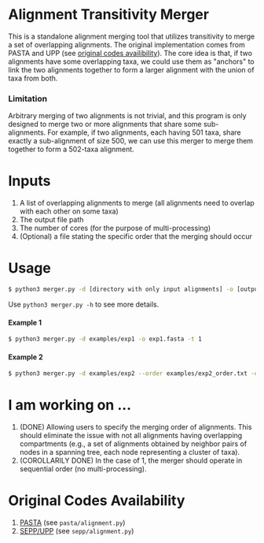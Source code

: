 # Alignment Transitivity Merger
This is a standalone alignment merging tool that utilizes transitivity to merge a set of overlapping alignments. The original implementation comes from PASTA and UPP (see [original codes availibility](#original-codes-availability)). The core idea is that, if two alignments have some overlapping taxa, we could use them as "anchors" to link the two alignments together to form a larger alignment with the union of taxa from both.

### Limitation
Arbitrary merging of two alignments is not trivial, and this program is only designed to merge two or more alignments that share some sub-alignments. For example, if two alignments, each having 501 taxa, share exactly a sub-alignment of size 500, we can use this merger to merge them together to form a 502-taxa alignment.

# Inputs
1. A list of overlapping alignments to merge (all alignments need to overlap with each other on some taxa)
2. The output file path
3. The number of cores (for the purpose of multi-processing)
4. (Optional) a file stating the specific order that the merging should occur


# Usage
```bash
$ python3 merger.py -d [directory with only input alignments] -o [output path] -t [number of cores]
```
Use `python3 merger.py -h` to see more details.

#### Example 1
```bash
$ python3 merger.py -d examples/exp1 -o exp1.fasta -t 1
```

#### Example 2
```bash
$ python3 merger.py -d examples/exp2 --order examples/exp2_order.txt -o exp2.fasta -t 1
```

# I am working on ...
1. (DONE) Allowing users to specify the merging order of alignments. This should eliminate the issue with not all alignments having overlapping compartments (e.g., a set of alignments obtained by neighbor pairs of nodes in a spanning tree, each node representing a cluster of taxa).
2. (COROLLARILY DONE) In the case of 1, the merger should operate in sequential order (no multi-processing).

# Original Codes Availability
1. [PASTA](https://github.com/smirarab/pasta) (see `pasta/alignment.py`)
2. [SEPP/UPP](https://github.com/smirarab/sepp) (see `sepp/alignment.py`)
